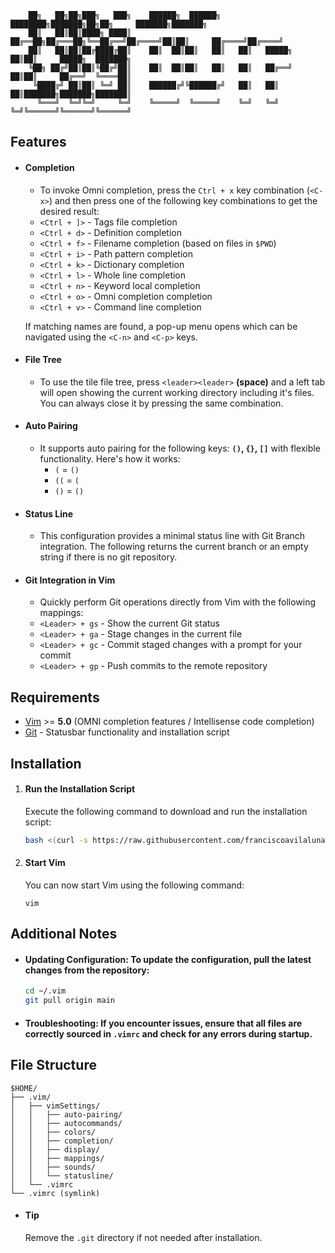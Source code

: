 ```
    ██╗   ██╗██╗███╗   ███╗    ██████╗  ██████╗ ████████╗███████╗██╗██╗     ███████╗███████╗
    ██║   ██║██║████╗ ████║    ██╔══██╗██╔═══██╗╚══██╔══╝██╔════╝██║██║     ██╔════╝██╔════╝
    ██║   ██║██║██╔████╔██║    ██║  ██║██║   ██║   ██║   █████╗  ██║██║     █████╗  ███████╗
    ╚██╗ ██╔╝██║██║╚██╔╝██║    ██║  ██║██║   ██║   ██║   ██╔══╝  ██║██║     ██╔══╝  ╚════██║
     ╚████╔╝ ██║██║ ╚═╝ ██║    ██████╔╝╚██████╔╝   ██║   ██║     ██║███████╗███████╗███████║
      ╚═══╝  ╚═╝╚═╝     ╚═╝    ╚═════╝  ╚═════╝    ╚═╝   ╚═╝     ╚═╝╚══════╝╚══════╝╚══════╝
```

## Features

- #### Completion
  - To invoke Omni completion, press the `Ctrl + x` key combination (`<C-x>`) and then press one of the following key combinations to get the desired result:
  - `<Ctrl + ]>` - Tags file completion
  - `<Ctrl + d>` - Definition completion
  - `<Ctrl + f>` - Filename completion (based on files in `$PWD`)
  - `<Ctrl + i>` - Path pattern completion
  - `<Ctrl + k>` - Dictionary completion
  - `<Ctrl + l>` - Whole line completion
  - `<Ctrl + n>` - Keyword local completion
  - `<Ctrl + o>` - Omni completion completion
  - `<Ctrl + v>` - Command line completion

  If matching names are found, a pop-up menu opens which can be navigated using the `<C-n>` and `<C-p>` keys.
  
- #### File Tree
  - To use the tile file tree, press `<leader><leader>` **(space)** and a left tab will open showing the current working directory including it's files. You can always close it by pressing the same combination.
- #### Auto Pairing
  - It supports auto pairing for the following keys: **`()`, `{}`, `[]`** with flexible functionality. Here's how it works:
    - `(` = `()`
    - `((` = `(`
    - `()` = `()`
- #### Status Line
  - This configuration provides a minimal status line with Git Branch integration. The following returns the current branch or an empty string if there is no git repository.
- #### Git Integration in Vim
  - Quickly perform Git operations directly from Vim with the following mappings:
  - `<Leader> + gs` - Show the current Git status
  - `<Leader> + ga` - Stage changes in the current file
  - `<Leader> + gc` - Commit staged changes with a prompt for your commit
  - `<Leader> + gp` - Push commits to the remote repository

## Requirements

- [Vim](https://www.vim.org/) >= **5.0** (OMNI completion features / Intellisense code completion)
- [Git](https://git-scm.com/) - Statusbar functionality and installation script

## Installation

1. #### Run the Installation Script

   Execute the following command to download and run the installation script:

   ```bash
   bash <(curl -s https://raw.githubusercontent.com/franciscoavilaluna/vim/main/scripts/install.sh)
   ```

2. #### Start Vim

   You can now start Vim using the following command:

   `vim`

## Additional Notes

- #### Updating Configuration: To update the configuration, pull the latest changes from the repository:

  ```bash
  cd ~/.vim
  git pull origin main
  ```

- #### Troubleshooting: If you encounter issues, ensure that all files are correctly sourced in `.vimrc` and check for any errors during startup.

## File Structure

```
$HOME/
├── .vim/
│   ├── vimSettings/
│   │   ├── auto-pairing/
│   │   ├── autocommands/
│   │   ├── colors/
│   │   ├── completion/
│   │   ├── display/
│   │   ├── mappings/
│   │   ├── sounds/
│   │   └── statusline/
│   └── .vimrc
└── .vimrc (symlink)
```

- #### Tip
  Remove the `.git` directory if not needed after installation.
